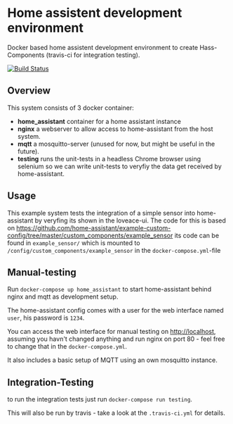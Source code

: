 # Home assistent development environment

Docker based home assistent development environment to create Hass-Components (travis-ci for integration testing).

[![Build Status](https://travis-ci.org/brean/home-assistent-dev-env.svg?branch=master)](https://travis-ci.org/brean/home-assistent-dev-env)

## Overview

This system consists of 3 docker container:

- **home_assistant** container for a home assistant instance
- **nginx** a webserver to allow access to home-assistant from the host system.
- **mqtt** a mosquitto-server (unused for now, but might be useful in the future).
- **testing** runs the unit-tests in a headless Chrome browser using selenium so we can write unit-tests to veryfiy the data get received by home-assistant.

## Usage

This example system tests the integration of a simple sensor into home-assistant by veryfing its shown in the loveace-ui. The code for this is based on <https://github.com/home-assistant/example-custom-config/tree/master/custom_components/example_sensor> its code can be found in `example_sensor/` which is mounted to `/config/custom_components/example_sensor` in the `docker-compose.yml`-file

## Manual-testing

Run `docker-compose up home_assistant` to start home-assistant behind nginx and mqtt as development setup.

The home-assistant config comes with a user for the web interface named `user`, his password is `1234`.

You can access the web interface for manual testing on [http://localhost](http://localhost), assuming you havn't changed anything and run nginx on port 80 - feel free to change that in the `docker-compose.yml`.

It also includes a basic setup of MQTT using an own mosquitto instance.

## Integration-Testing

to run the integration tests just run `docker-compose run testing`.

This will also be run by travis - take a look at the `.travis-ci.yml` for details.
